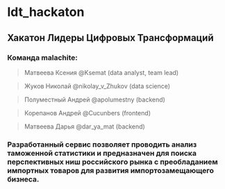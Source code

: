 # ldt_hackaton
## Хакатон Лидеры Цифровых Трансформаций
### Команда malachite:
> Матвеева Ксения @Ksemat (data analyst, team lead)

> Жуков Николай @nikolay_v_Zhukov (data science)

> Полуместный Андрей @apolumestny (backend)

> Корепанов Андрей @Cucunbers (frontend)

> Матвеева Дарья @dar_ya_mat (backend)


### Разработанный сервис позволяет проводить анализ таможенной статистики и предназначен для поиска перспективных ниш российского рынка с преобладанием импортных товаров для развития импортозамещающего бизнеса.


